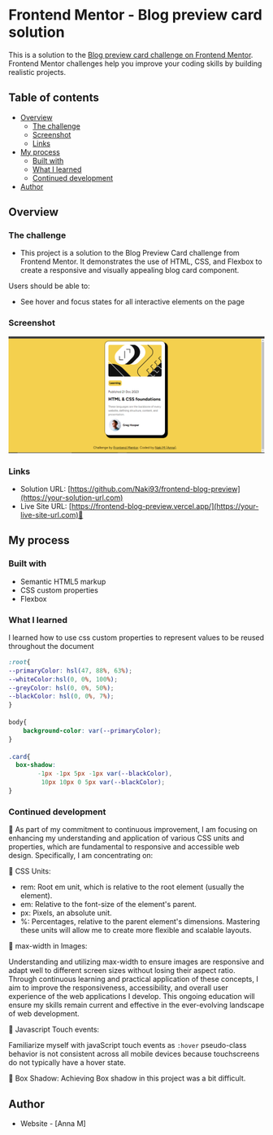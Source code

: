 # Frontend Mentor - Blog preview card solution

This is a solution to the [Blog preview card challenge on Frontend Mentor](https://www.frontendmentor.io/challenges/blog-preview-card-ckPaj01IcS). Frontend Mentor challenges help you improve your coding skills by building realistic projects. 

## Table of contents

- [Overview](#overview)
  - [The challenge](#)
  - [Screenshot](#screenshot)
  - [Links](#links)
- [My process](#my-process)
  - [Built with](#)
  - [What I learned](#what-i-learned)
  - [Continued development](#continued-development)
- [Author](#author)


## Overview

### The challenge

- This project is a solution to the Blog Preview Card challenge from Frontend Mentor. It demonstrates the use of HTML, CSS, and Flexbox to create a responsive and visually appealing blog card component.

Users should be able to:

- See hover and focus states for all interactive elements on the page

### Screenshot

![](./blog-preview.png)

### Links

- Solution URL: [https://github.com/Naki93/frontend-blog-preview](https://your-solution-url.com)
- Live Site URL: [https://frontend-blog-preview.vercel.app/](https://your-live-site-url.com)🚀

## My process

### Built with

- Semantic HTML5 markup
- CSS custom properties
- Flexbox


### What I learned

I learned how to use css custom properties to represent values to be reused throughout the document
```css
:root{
--primaryColor: hsl(47, 88%, 63%);
--whiteColor:hsl(0, 0%, 100%);
--greyColor: hsl(0, 0%, 50%);
--blackColor: hsl(0, 0%, 7%);
}

body{
    background-color: var(--primaryColor);
}

.card{
  box-shadow: 
        -1px -1px 5px -1px var(--blackColor), 
         10px 10px 0 5px var(--blackColor); 
}
```
### Continued development

📝 As part of my commitment to continuous improvement, I am focusing on enhancing my understanding and application of various CSS units and properties, which are fundamental to responsive and accessible web design. Specifically, I am concentrating on:

🔹 CSS Units:

- rem: Root em unit, which is relative to the root element (usually the <html> element).
- em: Relative to the font-size of the element's parent.
- px: Pixels, an absolute unit.
- %: Percentages, relative to the parent element's dimensions.
Mastering these units will allow me to create more flexible and scalable layouts.

📏 max-width in Images:

Understanding and utilizing max-width to ensure images are responsive and adapt well to different screen sizes without losing their aspect ratio.
Through continuous learning and practical application of these concepts, I aim to improve the responsiveness, accessibility, and overall user experience of the web applications I develop. This ongoing education will ensure my skills remain current and effective in the ever-evolving landscape of web development.

📏 Javascript Touch events:

Familiarize myself with javaScript touch events as `:hover` pseudo-class behavior is not consistent across all mobile devices because touchscreens do not typically have a hover state.

📏 Box Shadow:
Achieving Box shadow in this project was a bit difficult.

## Author

- Website - [Anna M]


